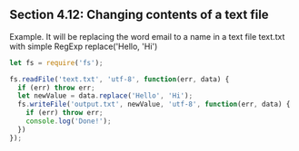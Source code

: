 ## Section 4.12: Changing contents of a text file

Example. It will be replacing the word email to a name in a text file text.txt with simple RegExp replace('Hello, 'Hi')

```js
let fs = require('fs');

fs.readFile('text.txt', 'utf-8', function(err, data) {
  if (err) throw err;
  let newValue = data.replace('Hello', 'Hi');
  fs.writeFile('output.txt', newValue, 'utf-8', function(err, data) {
    if (err) throw err;
    console.log('Done!');
  })
});
```